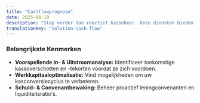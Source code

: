 ```yaml
---
title: "Cashflowprognose"
date: 2025-08-10
description: "Stap verder dan reactief kasbeheer. Onze diensten bieden een dynamisch, toekomstgericht beeld van uw liquiditeit om met vertrouwen strategische beslissingen te nemen."
translationKey: "solution-cash-flow"
---
```


### Belangrijkste Kenmerken

* **Voorspellende In- & Uitstroomanalyse:** Identificeer toekomstige kassoverschotten en -tekorten voordat ze zich voordoen.
* **Werkkapitaaloptimalisatie:** Vind mogelijkheden om uw kasconversiecyclus te verbeteren.
* **Schuld- & Convenantbewaking:** Beheer proactief leningconvenanten en liquiditeitsratio's.